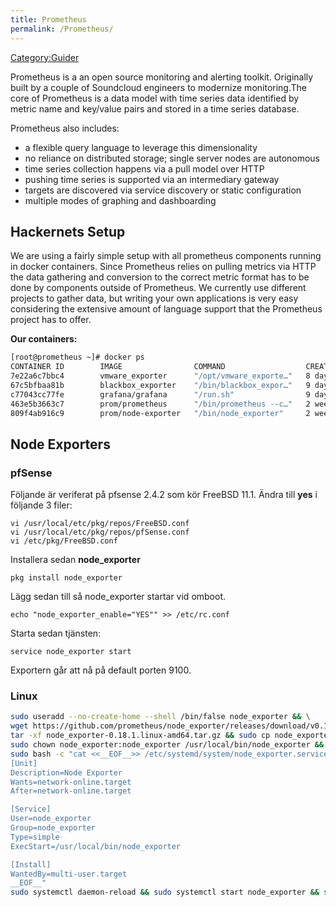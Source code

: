 ```yaml
---
title: Prometheus
permalink: /Prometheus/
---
```


[Category:Guider](/Category:Guider "wikilink")

Prometheus is a an open source monitoring and alerting toolkit.
Originally built by a couple of Soundcloud engineers to modernize
monitoring.The core of Prometheus is a data model with time series data
identified by metric name and key/value pairs and stored in a time
series database.

Prometheus also includes:

-   a flexible query language to leverage this dimensionality
-   no reliance on distributed storage; single server nodes are
    autonomous
-   time series collection happens via a pull model over HTTP
-   pushing time series is supported via an intermediary gateway
-   targets are discovered via service discovery or static configuration
-   multiple modes of graphing and dashboarding

Hackernets Setup
----------------

We are using a fairly simple setup with all prometheus components
running in docker containers. Since Prometheus relies on pulling metrics
via HTTP the data gathering and conversion to the correct metric format
has to be done by components outside of Prometheus. We currently use
different projects to gather data, but writing your own applications is
very easy considering the extensive amount of language support that the
Prometheus project has to offer.

**Our containers:**

``` bash
[root@prometheus ~]# docker ps
CONTAINER ID        IMAGE                COMMAND                  CREATED             STATUS              PORTS                    NAMES
7e22a6c7bbc4        vmware_exporter      "/opt/vmware_exporte…"   8 days ago          Up 8 days           0.0.0.0:9272->9272/tcp   vmware_exporter
67c5bfbaa81b        blackbox_exporter    "/bin/blackbox_expor…"   9 days ago          Up 8 days           0.0.0.0:9115->9115/tcp   blackbox_exporter
c77043cc77fe        grafana/grafana      "/run.sh"                9 days ago          Up 8 days           0.0.0.0:80->3000/tcp     grafana
463e5b3663c7        prom/prometheus      "/bin/prometheus --c…"   2 weeks ago         Up 8 days           0.0.0.0:9090->9090/tcp   prometheus
809f4ab916c9        prom/node-exporter   "/bin/node_exporter"     2 weeks ago         Up 8 days           0.0.0.0:9100->9100/tcp   node_exporter
```

Node Exporters
--------------

### pfSense

Följande är veriferat på pfsense 2.4.2 som kör FreeBSD 11.1. Ändra till
**yes** i följande 3 filer:

`vi /usr/local/etc/pkg/repos/FreeBSD.conf`
`vi /usr/local/etc/pkg/repos/pfSense.conf               `
`vi /etc/pkg/FreeBSD.conf`

Installera sedan **node_exporter**

`pkg install node_exporter`

Lägg sedan till så node_exporter startar vid omboot.

`echo "node_exporter_enable="YES"" >> /etc/rc.conf`

Starta sedan tjänsten:

`service node_exporter start`

Exportern går att nå på default porten 9100.

### Linux

``` Bash
sudo useradd --no-create-home --shell /bin/false node_exporter && \
wget https://github.com/prometheus/node_exporter/releases/download/v0.18.1/node_exporter-0.18.1.linux-amd64.tar.gz && \
tar -xf node_exporter-0.18.1.linux-amd64.tar.gz && sudo cp node_exporter-0.18.1.linux-amd64/node_exporter /usr/local/bin/ && \
sudo chown node_exporter:node_exporter /usr/local/bin/node_exporter && rm -rf node_exporter-0.18.1.linux-amd64* && \
sudo bash -c "cat <<__EOF__>> /etc/systemd/system/node_exporter.service
[Unit]
Description=Node Exporter
Wants=network-online.target
After=network-online.target

[Service]
User=node_exporter
Group=node_exporter
Type=simple
ExecStart=/usr/local/bin/node_exporter

[Install]
WantedBy=multi-user.target
__EOF__"
sudo systemctl daemon-reload && sudo systemctl start node_exporter && sudo systemctl enable node_exporter
```